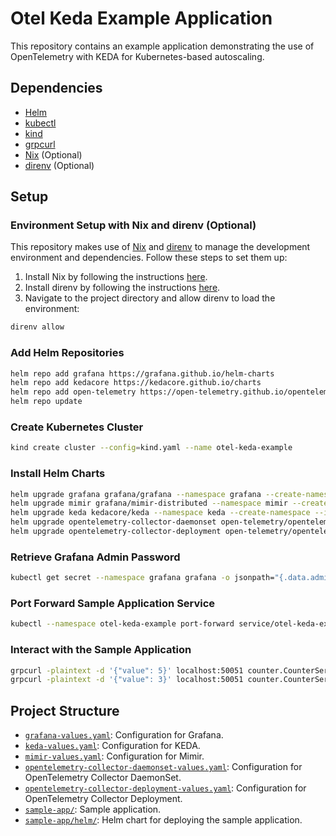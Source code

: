 # Otel Keda Example Application

This repository contains an example application demonstrating the use of OpenTelemetry with KEDA for Kubernetes-based autoscaling.

## Dependencies

- [Helm](https://helm.sh/docs/intro/install/)
- [kubectl](https://kubernetes.io/docs/tasks/tools/)
- [kind](https://kind.sigs.k8s.io/docs/user/quick-start/)
- [grpcurl](https://github.com/fullstorydev/grpcurl)
- [Nix](https://nixos.org/download.html) (Optional)
- [direnv](https://direnv.net/docs/installation.html) (Optional)

## Setup

### Environment Setup with Nix and direnv (Optional)
This repository makes use of [Nix](https://nixos.org/) and [direnv](https://direnv.net/) to manage the development environment and dependencies. Follow these steps to set them up:

1. Install Nix by following the instructions [here](https://nixos.org/download.html).
2. Install direnv by following the instructions [here](https://direnv.net/docs/installation.html).
3. Navigate to the project directory and allow direnv to load the environment:

  ```sh
  direnv allow
  ```

### Add Helm Repositories

```sh
helm repo add grafana https://grafana.github.io/helm-charts
helm repo add kedacore https://kedacore.github.io/charts
helm repo add open-telemetry https://open-telemetry.github.io/opentelemetry-helm-charts
helm repo update
```

### Create Kubernetes Cluster

```sh
kind create cluster --config=kind.yaml --name otel-keda-example
```

### Install Helm Charts

```sh
helm upgrade grafana grafana/grafana --namespace grafana --create-namespace --install --values grafana-values.yaml
helm upgrade mimir grafana/mimir-distributed --namespace mimir --create-namespace --install --values mimir-values.yaml
helm upgrade keda kedacore/keda --namespace keda --create-namespace --install --values keda-values.yaml
helm upgrade opentelemetry-collector-daemonset open-telemetry/opentelemetry-collector --namespace opentelemetry-collector --create-namespace --install --values opentelemetry-collector-daemonset-values.yaml
helm upgrade opentelemetry-collector-deployment open-telemetry/opentelemetry-collector --namespace opentelemetry-collector --create-namespace --install --values opentelemetry-collector-deployment-values.yaml
```

### Retrieve Grafana Admin Password

```sh
kubectl get secret --namespace grafana grafana -o jsonpath="{.data.admin-password}" | base64 --decode ; echo
```

### Port Forward Sample Application Service

```sh
kubectl --namespace otel-keda-example port-forward service/otel-keda-example 50051:50051
```

### Interact with the Sample Application

```sh
grpcurl -plaintext -d '{"value": 5}' localhost:50051 counter.CounterService/IncreaseCounter
grpcurl -plaintext -d '{"value": 3}' localhost:50051 counter.CounterService/DecreaseCounter
```

## Project Structure

- [`grafana-values.yaml`](grafana-values.yaml): Configuration for Grafana.
- [`keda-values.yaml`](keda-values.yaml): Configuration for KEDA.
- [`mimir-values.yaml`](mimir-values.yaml): Configuration for Mimir.
- [`opentelemetry-collector-daemonset-values.yaml`](opentelemetry-collector-daemonset-values.yaml): Configuration for OpenTelemetry Collector DaemonSet.
- [`opentelemetry-collector-deployment-values.yaml`](opentelemetry-collector-deployment-values.yaml): Configuration for OpenTelemetry Collector Deployment.
- [`sample-app/`](sample-app/): Sample application.
- [`sample-app/helm/`](sample-app/helm/): Helm chart for deploying the sample application.


